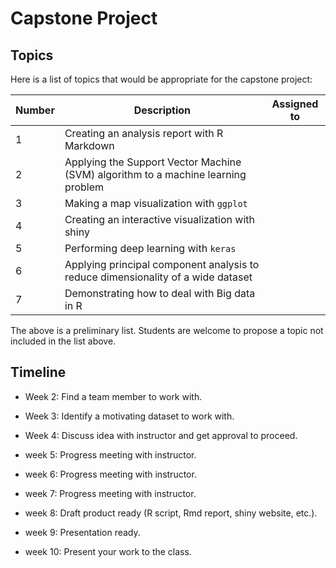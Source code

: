 
# Capstone Project

## Topics

Here is a list of topics that would be appropriate for the capstone project:

Number | Description | Assigned to
-------|------------| -----------
1 | Creating an analysis report with R Markdown | 
2 | Applying the Support Vector Machine (SVM) algorithm to a machine learning problem |
3 | Making a map visualization with `ggplot` |
4 | Creating an interactive visualization with shiny | 
5 | Performing deep learning with `keras` |
6 | Applying principal component analysis to reduce dimensionality of a wide dataset |
7 | Demonstrating how to deal with Big data in R |

The above is a preliminary list. Students are welcome to propose a topic not included in the list above.

## Timeline

- Week 2: Find a team member to work with.

- Week 3: Identify a motivating dataset to work with.

- Week 4: Discuss idea with instructor and get approval to proceed.

- week 5: Progress meeting with instructor.

- week 6: Progress meeting with instructor.

- week 7: Progress meeting with instructor.

- week 8: Draft product ready (R script, Rmd report, shiny website, etc.).

- week 9: Presentation ready.

- week 10: Present your work to the class.
